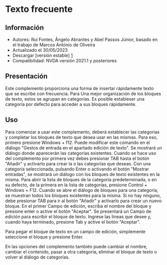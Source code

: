 # Texto frecuente #


## Información
* Autores: Rui Fontes, Ângelo Abrantes y Abel Passos Júnior, basado en el trabajo de Marcos António de Oliveira
* Actualizado el 30/05/2023
* Descargar [versión estable] [1]
* Compatibilidad: NVDA versión 2021.1 y posteriores


## Presentación
Este complemento proporciona una forma de insertar rápidamente texto que se escribe con frecuencia.
Para Una mejor organización de los bloques de texto, estos  se agrupan en categorías.
Es posible estableser una categoría por defecto para acceder a sus bloques rápidamente.


## Uso
Para comenzar a usar este complemento, deberá establecer las categorías y completar los bloques de texto que desea usar en las mismas.
Para eso, primero presione Windows + f12. Puede modificar este comando en el diálogo "Gestos de entrada en el apartado edición de texto".
Se mostrará un diálogo donde aparecerán las categorías existentes. Cuando se hace uso del complemento por primera vez debes presionar TAB hasta el botón "Añadir" y activarlo para crear la o  las categorías que deseas.
Con una categoría seleccionada, pulsando Enter o activando el botón "Mostrar entradas", se mostrará un diálogo con los bloques de texto existentes en la misma.
Para abrir la lista de bloques de la categoría predeterminada, o en su defecto, de la primera en la lista de categorías, presione Control + Windows + F12.
Cuando se abre el diálogo de bloques para una categoría, se muestran todos los bloques existentes para la misma.
Si no hay ninguno, debe presionar TAB para ir al botón "Añadir" y activarlo para crear un nuevo bloque.
En el primer Campo de edición, escriba el nombre del bloque y presione enter o active el botón "Aceptar".
Se presentará un Campo de edición para escribir el bloque de texto.
Ingrese las líneas que desee y, cuando haya terminado, presione Tab y active el botón "Aceptar".

Para pegar el bloque de texto en un campo de edición, simplemente seleccione el bloque y presione Enter.

En las opciones del complemento también puede cambiar el nombre, cambiar el contenido, pasar a otra categoría, eliminar el bloque de texto o volver al diálogo de categorías.


[1]: https://github.com/ruifontes/frequentText/releases/download/2023.05.31/frequentText-2023.05.31.nvda-addon
